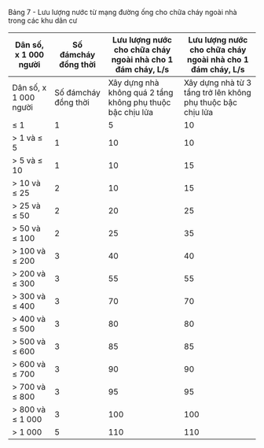 Bảng 7 - Lưu lượng nước từ mạng đường ống cho chữa cháy ngoài nhà trong các khu dân cư

| Dân số, x 1 000 người   | Số đámcháy đồng thời   | Lưu lượng nước cho chữa cháy ngoài nhà cho 1 đám cháy, L/s   | Lưu lượng nước cho chữa cháy ngoài nhà cho 1 đám cháy, L/s   |
|-------------------------|------------------------|--------------------------------------------------------------|--------------------------------------------------------------|
| Dân số, x 1 000 người   | Số đámcháy đồng thời   | Xây dựng nhà không quá 2 tầng không phụ thuộc bậc chịu lửa   | Xây dựng nhà từ 3 tầng trở lên không phụ thuộc bậc chịu lửa  |
| ≤ 1                     | 1                      | 5                                                            | 10                                                           |
| > 1 và ≤ 5              | 1                      | 10                                                           | 10                                                           |
| > 5 và ≤ 10             | 1                      | 10                                                           | 15                                                           |
| > 10 và ≤ 25            | 2                      | 10                                                           | 15                                                           |
| > 25 và ≤ 50            | 2                      | 20                                                           | 25                                                           |
| > 50 và ≤ 100           | 2                      | 25                                                           | 35                                                           |
| > 100 và ≤ 200          | 3                      | 40                                                           | 40                                                           |
| > 200 và ≤ 300          | 3                      | 55                                                           | 55                                                           |
| > 300 và ≤ 400          | 3                      | 70                                                           | 70                                                           |
| > 400 và ≤ 500          | 3                      | 80                                                           | 80                                                           |
| > 500 và ≤ 600          | 3                      | 85                                                           | 85                                                           |
| > 600 và ≤ 700          | 3                      | 90                                                           | 90                                                           |
| > 700 và ≤ 800          | 3                      | 95                                                           | 95                                                           |
| > 800 và ≤ 1 000        | 3                      | 100                                                          | 100                                                          |
| > 1 000                 | 5                      | 110                                                          | 110                                                          |